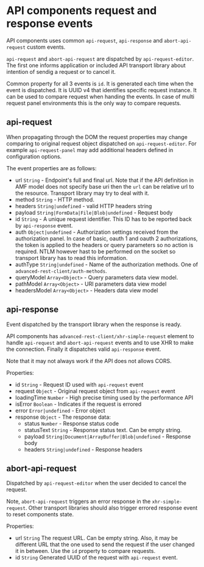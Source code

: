 # API components request and response events

API components uses common `api-request`, `api-response` and `abort-api-request` custom events.

`api-request` and `abort-api-request` are dispatched by `api-request-editor`.
The first one informs application or included API transport library about intention
of sendig a request or to cancel it.

Common property for all 3 events is `id`. It is generated each time when the event
is dispatched. It is UUID v4 that identifies specific request instance.
It can be used to compare request when handing the events. In case of multi request panel
environments this is the only way to compare requests.

## api-request

When propagating through the DOM the request properties may change comparing to original
request object dispatched on `api-request-editor`. For example `api-request-panel`
may add additional headers defined in configuration options.

The event properties are as follows:

- url `String` - Endpoint's full and final url. Note that if the API definition in AMF model does not specify base uri then the `url` can be relative url to the resource. Transport library may try to deal with it.
- method `String` - HTTP method.
- headers `String|undefined` - valid HTTP headers string
- payload `String|FormData|File|Blob|undefined` - Request body
- id `String` - A unique request identifier. This ID has to be reported back by `api-response` event.
- auth `Object|undefined` - Authorization settings received from the authorization panel. In case of basic, oauth 1 and oauth 2 authorizations, the token is applied to the headers or query parameters so no action is required. NTLM however hast to be performed on the socket so transport library has to read this information.
- authType `String|undefined` - Name of the authorization methods. One of `advanced-rest-client/auth-methods`.
- queryModel `Array<Object>` - Query parameters data view model.
- pathModel `Array<Object>` - URI parameters data view model
- headersModel `Array<Object>` - Headers data view model


## api-response

Event dispatched by the transport library when the response is ready.

API components has `advanced-rest-client/xhr-simple-request` element to
handle `api-request` and `abort-api-request` events and to use XHR to make the connection.
Finally it dispatches valid `api-response` event.

Note that it may not always work if the API does not allows CORS.

Properties:

- id `String` - Request ID used with `api-request` event
- request `Object` - Original request object from `api-request` event
- loadingTime `Number` - High precise timing used by the performance API
- isError `Boolean` - Indicates if the request is errored
- error `Error|undefined` - Error object
- response `Object` - The response data:
  - status `Number` - Response status code
  - statusText `String` - Response status text. Can be empty string.
  - payload `String|Document|ArrayBuffer|Blob|undefined` - Response body
  - headers `String|undefined` - Response headers

## abort-api-request

Dispatched by `api-request-editor` when the user decided to cancel the request.

Note, `abort-api-request` triggers an error response in the `xhr-simple-request`.
Other transport libraries should also trigger errored response event to reset components
state.

Properties:

- url `String` The request URL. Can be empty string. Also, it may be different URL that the one used to send the request if the user changed it in between. Use the `id` property to compare requests.
- id `String`  Generated UUID of the request with `api-request` event.
